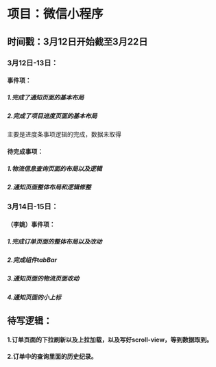 # 项目：微信小程序

## 时间戳：3月12日开始截至3月22日

### 3月12日-13日：

#### 事件项：

##### 1.完成了通知页面的基本布局

##### 2.完成了项目进度页面的基本布局

主要是进度条事项逻辑的完成，数据未取得

#### 待完成事项：

##### 1.物流信息查询页面的布局以及逻辑

##### 2.通知页面整体布局和逻辑修整



### 3月14日-15日：

#### （李姚）事件项：

##### 1.完成订单页面的整体布局以及改动

##### 2.完成组件tabBar

##### 3.通知页面的物流页面改动

##### 4.通知页面的小上标

## 待写逻辑：

#### 1.订单页面的下拉刷新以及上拉加载，以及写好scroll-view，等到数据取到。

#### 2.订单中的查询里面的历史纪录。
